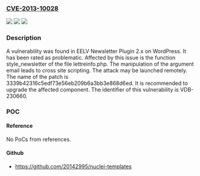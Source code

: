 ### [CVE-2013-10028](https://cve.mitre.org/cgi-bin/cvename.cgi?name=CVE-2013-10028)
![](https://img.shields.io/static/v1?label=Product&message=EELV%20Newsletter%20Plugin&color=blue)
![](https://img.shields.io/static/v1?label=Version&message=%3D%202.x%20&color=brighgreen)
![](https://img.shields.io/static/v1?label=Vulnerability&message=CWE-79%20Cross%20Site%20Scripting&color=brighgreen)

### Description

A vulnerability was found in EELV Newsletter Plugin 2.x on WordPress. It has been rated as problematic. Affected by this issue is the function style_newsletter of the file lettreinfo.php. The manipulation of the argument email leads to cross site scripting. The attack may be launched remotely. The name of the patch is 3339b42316c5edf73e56eb209b6a3bb3e868d6ed. It is recommended to upgrade the affected component. The identifier of this vulnerability is VDB-230660.

### POC

#### Reference
No PoCs from references.

#### Github
- https://github.com/20142995/nuclei-templates


